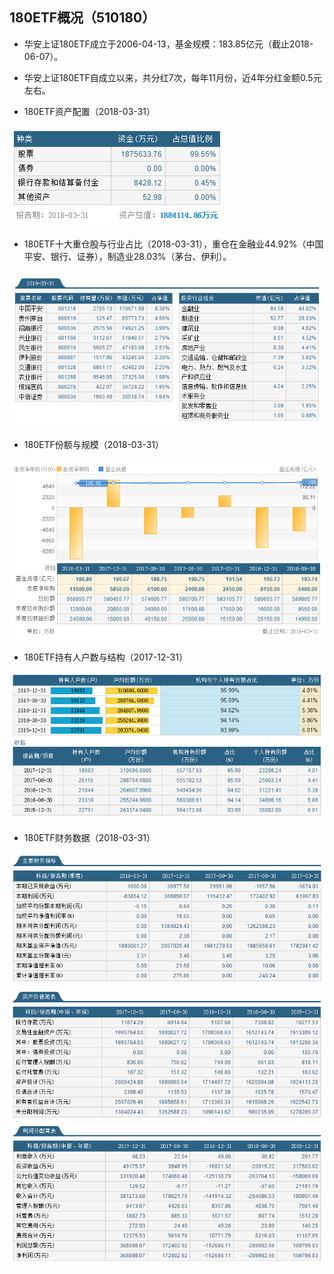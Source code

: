 ## 180ETF概况（510180）
* 华安上证180ETF成立于2006-04-13，基金规模：183.85亿元（截止2018-06-07）。
* 华安上证180ETF自成立以来，共分红7次，每年11月份，近4年分红金额0.5元左右。

* 180ETF资产配置（2018-03-31）

![](180ETF_zichan.png)

* 180ETF十大重仓股与行业占比（2018-03-31），重仓在金融业44.92%（中国平安、银行、证券），制造业28.03%（茅台、伊利）。

![](180ETF_zhongcang.png)

* 180ETF份额与规模（2018-03-31）

![](180ETF_guimo.png)

* 180ETF持有人户数与结构（2017-12-31）

![](180ETF_chiyou.png)

* 180ETF财务数据（2018-03-31）

![](180ETF_caiwu.png)
![](180ETF_zichanfuzhai.png)
![](180ETF_lirun.png)
